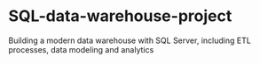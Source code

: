 # SQL-data-warehouse-project
Building a modern data warehouse with SQL Server, including ETL processes, data modeling and analytics

